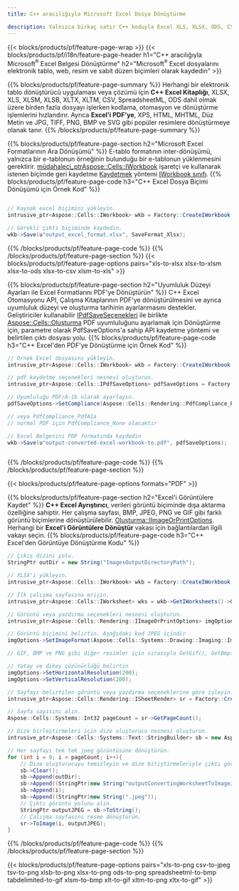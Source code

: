 ```yaml
---
title: C++ aracılığıyla Microsoft Excel Dosya Dönüştürme 

description: Yalnızca birkaç satır C++ koduyla Excel XLS, XLSX, ODS, CSV'yi PDF, XPS, HTML, JPEG ve diğer biçimlere dönüştürün.
---
```

{{< blocks/products/pf/feature-page-wrap >}}
{{< blocks/products/pf/i18n/feature-page-header h1="C++ aracılığıyla Microsoft<sup>&reg;</sup> Excel Belgesi Dönüştürme" h2="Microsoft<sup>&reg;</sup> Excel dosyalarını elektronik tablo, web, resim ve sabit düzen biçimleri olarak kaydedin" >}}

{{% blocks/products/pf/feature-page-summary %}}
Herhangi bir elektronik tablo dönüştürücü uygulaması veya çözümü için **C++ Excel Kitaplığı**, XLSX, XLS, XLSM, XLSB, XLTX, XLTM, CSV, SpreadsheetML, ODS dahil olmak üzere birden fazla dosyayı işlerken kodlama, otomasyon ve dönüştürme işlemlerini hızlandırır. Ayrıca **Excel'i PDF'ye**, XPS, HTML, MHTML, Düz Metin ve JPG, TIFF, PNG, BMP ve SVG gibi popüler resimlere dönüştürmeye olanak tanır.
{{% /blocks/products/pf/feature-page-summary %}}

{{% blocks/products/pf/feature-page-section h2="Microsoft Excel Formatlarının Ara Dönüşümü" %}}
E-tablo formatının inter-dönüşümü, yalnızca bir e-tablonun örneğinin bulunduğu bir e-tablonun yüklenmesini gerektirir. [ müdahaleci_ptr<Aspose::Cells::IWorkbook>](https://reference.aspose.com/cells/cpp/class/aspose.cells.i_workbook) işaretçi ve kullanarak istenen biçimde geri kaydetme [Kaydetmek](https://reference.aspose.com/cells/cpp/class/aspose.cells.i_workbook#a9460f52a2dec8f4bf623a4905167d997) yöntemi [IWorkbook sınıfı](https://reference.aspose.com/cells/cpp/class/aspose.cells.i_workbook).
{{% blocks/products/pf/feature-page-code h3="C++ Excel Dosya Biçimi Dönüşümü için Örnek Kod" %}}

```cs

// Kaynak excel biçimini yükleyin.
intrusive_ptr<Aspose::Cells::IWorkbook> wkb = Factory::CreateIWorkbook(u"src_excel_file.xls");

// Gerekli çıktı biçiminde kaydedin.
wkb->Save(u"output_excel_format.xlsx", SaveFormat_Xlsx);


```
{{% /blocks/products/pf/feature-page-code %}}
{{% /blocks/products/pf/feature-page-section %}}
{{< blocks/products/pf/feature-page-options pairs="xls-to-xlsx xlsx-to-xlsm xlsx-to-ods xlsx-to-csv xlsm-to-xls" >}}


{{% blocks/products/pf/feature-page-section h2="Uyumluluk Düzeyi Ayarları ile Excel Formatlarını PDF\'ye Dönüştürün" %}}
C++ Excel Otomasyonu API, Çalışma Kitaplarının PDF'ye dönüştürülmesini ve ayrıca uyumluluk düzeyi ve oluşturma tarihinin ayarlanmasını destekler. Geliştiriciler kullanabilir [IPdfSaveSeçenekleri](https://reference.aspose.com/cells/cpp/class/aspose.cells.i_pdf_save_options) ile birlikte [Aspose::Cells::Oluşturma](https://reference.aspose.com/cells/cpp/namespace/aspose.cells.rendering) PDF uyumluluğunu ayarlamak için Dönüştürme için, parametre olarak PdfSaveOptions'a sahip API kaydetme yöntemi ve belirtilen çıktı dosyası yolu. 
{{% blocks/products/pf/feature-page-code h3="C++ Excel\'den PDF\'ye Dönüştürme için Örnek Kod" %}}

```cs
// Örnek Excel dosyasını yükleyin.
intrusive_ptr<Aspose::Cells::IWorkbook> wkb = Factory::CreateIWorkbook(u"sample-convert-excel-to.pdf");

// pdf kaydetme seçenekleri nesnesi oluşturun.
intrusive_ptr<Aspose::Cells::IPdfSaveOptions> pdfSaveOptions = Factory::CreateIPdfSaveOptions();

// Uyumluluğu PDF/A-1b olarak ayarlayın.
pdfSaveOptions->SetCompliance(Aspose::Cells::Rendering::PdfCompliance_PdfA1b);

// veya PdfCompliance_PdfA1a 
// normal PDF için PdfCompliance_None olacaktır

// Excel Belgesini PDF formatında kaydedin
wkb->Save(u"output-converted-excel-workbook-to.pdf", pdfSaveOptions);



```
{{% /blocks/products/pf/feature-page-code %}}
{{% /blocks/products/pf/feature-page-section %}}

{{< blocks/products/pf/feature-page-options formats="PDF" >}}

{{% blocks/products/pf/feature-page-section h2="Excel\'i Görüntülere Kaydet" %}}
**C++ Excel Ayrıştırıcı**, verileri görüntü biçiminde dışa aktarma özelliğine sahiptir. Her çalışma sayfası, BMP, JPEG, PNG ve GIF gibi farklı görüntü biçimlerine dönüştürülebilir. [Oluşturma::IImageOrPrintOptions](https://reference.aspose.com/cells/cpp/class/aspose.cells.rendering.i_image_or_print_options). Herhangi bir **Excel'i Görüntülere Dönüştür** vakası için bağlantılardan ilgili vakayı seçin.
{{% blocks/products/pf/feature-page-code h3="C++ Excel\'den Görüntüye Dönüştürme Kodu" %}}

```cs
// Çıkış dizini yolu.
StringPtr outDir = new String("ImagesOutputDirectoryPath");

// XLSX'i yükleyin.
intrusive_ptr<Aspose::Cells::IWorkbook> wkb = Factory::CreateIWorkbook(u"source-excel-file.xlsx");

// İlk çalışma sayfasına erişin.
intrusive_ptr<Aspose::Cells::IWorksheet> wks = wkb->GetIWorksheets()->GetObjectByIndex(0);

// Görüntü veya yazdırma seçenekleri nesnesi oluşturun.
intrusive_ptr<Aspose::Cells::Rendering::IImageOrPrintOptions> imgOptions = Factory::CreateIImageOrPrintOptions();

// Görüntü biçimini belirtin. Aşağıdaki kod JPEG içindir
imgOptions->SetImageFormat(Aspose::Cells::Systems::Drawing::Imaging::ImageFormat::GetJpeg());

// GIF, BMP ve PNG gibi diğer resimler için sırasıyla GetGif(), GetBmp() ve GetPng() kullanılabilir 

// Yatay ve dikey çözünürlüğü belirtin
imgOptions->SetHorizontalResolution(200);
imgOptions->SetVerticalResolution(200);

// Sayfayı belirtilen görüntü veya yazdırma seçeneklerine göre işleyin.
intrusive_ptr<Aspose::Cells::Rendering::ISheetRender> sr = Factory::CreateISheetRender(wks, imgOptions);

// Sayfa sayısını alın.
Aspose::Cells::Systems::Int32 pageCount = sr->GetPageCount();

// Dize birleştirmeleri için dize oluşturucu nesnesi oluşturun.
intrusive_ptr<Aspose::Cells::Systems::Text::StringBuilder> sb = new Aspose::Cells::Systems::Text::StringBuilder();

// Her sayfayı tek tek jpeg görüntüsüne dönüştürün.
for (int i = 0; i < pageCount; i++){
	// Dize oluşturucuyu temizleyin ve dize bitiştirmeleriyle çıktı görüntüsü yolu oluşturun.
	sb->Clear();
	sb->Append(outDir);
	sb->Append((StringPtr)new String("outputConvertingWorksheetToImageJPEG_"));
	sb->Append(i);
	sb->Append((StringPtr)new String(".jpeg"));
	// Çıktı görüntü yolunu alın.
	StringPtr outputJPEG = sb->ToString();
	// Çalışma sayfasını resme dönüştürün.
	sr->ToImage(i, outputJPEG);
}

```
{{% /blocks/products/pf/feature-page-code %}}
{{% /blocks/products/pf/feature-page-section %}}

{{< blocks/products/pf/feature-page-options pairs="xls-to-png csv-to-jpeg tsv-to-png xlsb-to-png xlsx-to-png ods-to-png spreadsheetml-to-bmp tabdelimited-to-gif xlsm-to-bmp xlt-to-gif xltm-to-png xltx-to-gif" >}}
